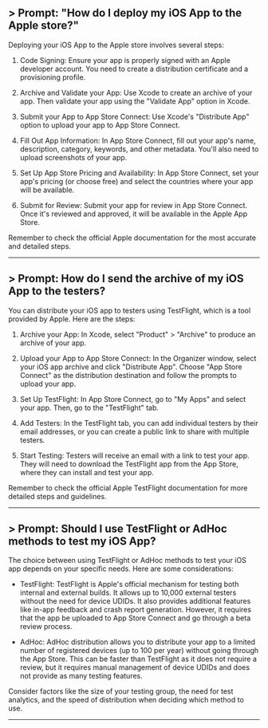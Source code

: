 ## > Prompt: "How do I deploy my iOS App to the Apple store?"

Deploying your iOS App to the Apple store involves several steps:

1) Code Signing: Ensure your app is properly signed with an Apple developer account. You need to create a distribution certificate and a provisioning profile.

2) Archive and Validate your App: Use Xcode to create an archive of your app. Then validate your app using the "Validate App" option in Xcode.

3) Submit your App to App Store Connect: Use Xcode's "Distribute App" option to upload your app to App Store Connect.

4) Fill Out App Information: In App Store Connect, fill out your app's name, description, category, keywords, and other metadata. You'll also need to upload screenshots of your app.

5) Set Up App Store Pricing and Availability: In App Store Connect, set your app's pricing (or choose free) and select the countries where your app will be available.

6) Submit for Review: Submit your app for review in App Store Connect. Once it's reviewed and approved, it will be available in the Apple App Store.

Remember to check the official Apple documentation for the most accurate and detailed steps.

<hr>

## > Prompt: How do I send the archive of my iOS App to the testers?

You can distribute your iOS app to testers using TestFlight, which is a tool provided by Apple. Here are the steps:

1) Archive your App: In Xcode, select "Product" > "Archive" to produce an archive of your app.

2) Upload your App to App Store Connect: In the Organizer window, select your iOS app archive and click "Distribute App". Choose "App Store Connect" as the distribution destination and follow the prompts to upload your app.

3) Set Up TestFlight: In App Store Connect, go to "My Apps" and select your app. Then, go to the "TestFlight" tab.

4) Add Testers: In the TestFlight tab, you can add individual testers by their email addresses, or you can create a public link to share with multiple testers.

5) Start Testing: Testers will receive an email with a link to test your app. They will need to download the TestFlight app from the App Store, where they can install and test your app.

Remember to check the official Apple TestFlight documentation for more detailed steps and guidelines.

<hr>

## > Prompt: Should I use TestFlight or AdHoc methods to test my iOS App?

The choice between using TestFlight or AdHoc methods to test your iOS app depends on your specific needs. Here are some considerations:

- TestFlight: TestFlight is Apple's official mechanism for testing both internal and external builds. It allows up to 10,000 external testers without the need for device UDIDs. It also provides additional features like in-app feedback and crash report generation. However, it requires that the app be uploaded to App Store Connect and go through a beta review process.

- AdHoc: AdHoc distribution allows you to distribute your app to a limited number of registered devices (up to 100 per year) without going through the App Store. This can be faster than TestFlight as it does not require a review, but it requires manual management of device UDIDs and does not provide as many testing features.

Consider factors like the size of your testing group, the need for test analytics, and the speed of distribution when deciding which method to use.


<hr>
